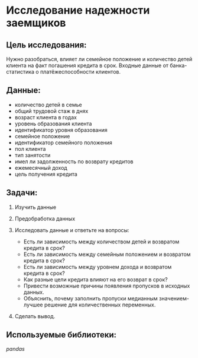 # Исследование надежности заемщиков
## Цель исследования:
Нужно разобраться, влияет ли семейное положение и количество детей клиента на факт погашения кредита в срок. Входные данные от банка- статистика о платёжеспособности клиентов.

## Данные:

 - количество детей в семье
 - общий трудовой стаж в днях
 - возраст клиента в годах
 - уровень образования клиента
 - идентификатор уровня образования
 - семейное положение
 - идентификатор семейного положения
 - пол клиента
 - тип занятости
 - имел ли задолженность по возврату кредитов
 - ежемесячный доход
 - цель получения кредита
  
## Задачи:
1. Изучить данные
2. Предобработка данных
3. Исследовать данные и ответьте на вопросы:

    - Есть ли зависимость между количеством детей и возвратом кредита в срок?
    - Есть ли зависимость между семейным положением и возвратом кредита в срок?
    - Есть ли зависимость между уровнем дохода и возвратом кредита в срок? 
    - Как разные цели кредита влияют на его возврат в срок?  
    - Привести возможные причины появления пропусков в исходных данных.
    - Объяснить, почему заполнить пропуски медианным значением- лучшее решение для количественных переменных.
      
4. Сделать вывод.

## Используемые библиотеки:
  *pandas*
  
